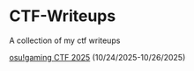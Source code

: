 # CTF-Writeups
A collection of my ctf writeups

[osu!gaming CTF 2025](./osu!gaming_CTF_2025/) (10/24/2025-10/26/2025)